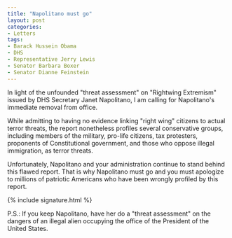```yaml
---
title: "Napolitano must go"
layout: post
categories:
- Letters
tags:
- Barack Hussein Obama
- DHS
- Representative Jerry Lewis
- Senator Barbara Boxer
- Senator Dianne Feinstein
---
```


In light of the unfounded "threat assessment" on "Rightwing Extremism" issued by DHS Secretary Janet Napolitano, I am calling for Napolitano's immediate removal from office.

While admitting to having no evidence linking "right wing" citizens to actual terror threats, the report nonetheless profiles several conservative groups, including members of the military, pro-life citizens, tax protesters, proponents of Constitutional government, and those who oppose illegal immigration, as terror threats.

Unfortunately, Napolitano and your administration continue to stand behind this flawed report. That is why Napolitano must go and you must apologize to millions of patriotic Americans who have been wrongly profiled by this report.

{% include signature.html %}

P.S.: If you keep Napolitano, have her do a "threat assessment" on the dangers of an illegal alien occupying the office of the President of the United States.